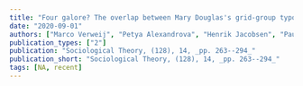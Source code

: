 ```yaml
---
title: "Four galore? The overlap between Mary Douglas's grid-group typology and other highly cited social science classifications"
date: "2020-09-01"
authors: ["Marco Verweij", "Petya Alexandrova", "Henrik Jacobsen", "Pauline Beziat", "Diana Branduse", "Yonca Dege", "Jakob Hensing", "James Hollway", "Lea Kliem", "Gabriela Ponce", "Inga Reichelt", "Mareile Wiegmann"]
publication_types: ["2"]
publication: "Sociological Theory, (128), 14, _pp. 263--294_"
publication_short: "Sociological Theory, (128), 14, _pp. 263--294_"
tags: [NA, recent]
---
```

